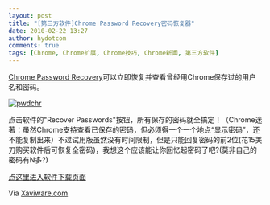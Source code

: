 ```yaml
---
layout: post
title: "[第三方软件]Chrome Password Recovery密码恢复器"
date: 2010-02-22 13:27
author: hydotcom
comments: true
tags: [Chrome, Chrome扩展, Chrome技巧, Chrome新闻, 第三方软件]
---
```

[Chrome Password Recovery](http://www.xaviware.com/pwdchr.aspx)可以立即恢复并查看曾经用Chrome保存过的用户名和密码。

<a href="http://img.chromi.org/2010/02/pwdchr.jpg">![](http://img.chromi.org/2010/02/pwdchr.jpg "pwdchr")</a>

点击软件的"Recover Passwords"按钮，所有保存的密码就全搞定！（Chrome迷著：虽然Chrome支持查看已保存的密码，但必须得一个一个地点“显示密码”，还不能复制出来）不过试用版虽然没有时间限制，但是只能回复密码的前2位(花15美刀购买软件后可恢复全密码)，我想这个应该能让你回忆起密码了吧?(莫非自己的密码有N多?)

[点这里进入软件下载页面](http://www.xaviware.com/pwdchr.aspx)

Via [Xaviware.com](http://www.xaviware.com/pwdchr.aspx)
